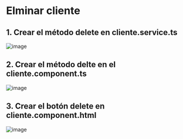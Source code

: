 # Elminar cliente

## 1. Crear el método delete en cliente.service.ts

![image](https://user-images.githubusercontent.com/31961588/167059473-2ecb6524-d6a4-483f-9058-890354d247ed.png)


## 2. Crear el método delte en el cliente.component.ts

![image](https://user-images.githubusercontent.com/31961588/167059864-4ec8dc51-5f88-40d0-9672-ce40d0a34579.png)


## 3. Crear el botón delete en cliente.component.html

![image](https://user-images.githubusercontent.com/31961588/167059924-02aa9241-c6a4-472b-bf59-8bf1c1c53ef1.png)



